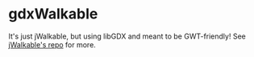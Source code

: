 # gdxWalkable

It's just jWalkable, but using libGDX and meant to be GWT-friendly!
See [jWalkable's repo](https://github.com/implicit-invocation/jwalkable) for more.
